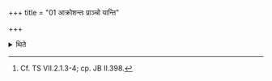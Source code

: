 +++
title = "01 आक्रोशन्तः प्राञ्चो यान्ति"

+++

<details><summary>थिते</summary>

XXIII.12.23-XXIII.13.1. In this manner (half-month by half-month) alternately (performing the rituals) they go while crying, along the right bank of the Sarasvatī (river).[^1]  

[^1]: Cf. TS VII.2.1.3-4; cp. JB II.398. 
</details>
